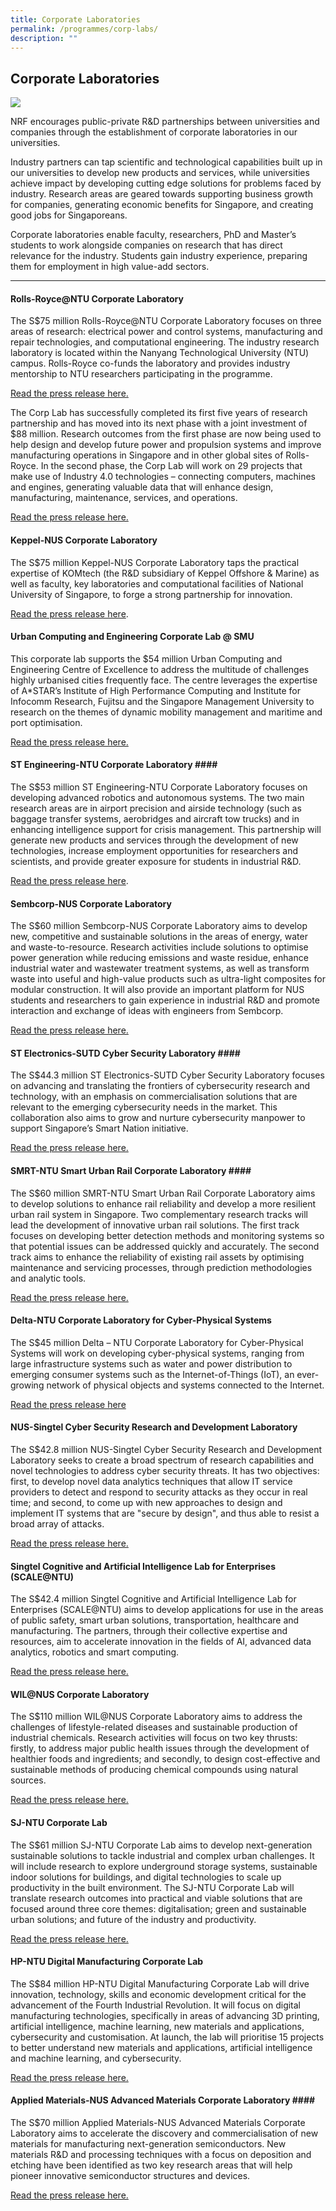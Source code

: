 ```yaml
---
title: Corporate Laboratories
permalink: /programmes/corp-labs/
description: ""
---
```

## Corporate Laboratories ##

![](/images/Programmes/graphene-center.jpg)

NRF encourages public-private R&D partnerships between universities and companies through the establishment of corporate laboratories in our universities.    
  
Industry partners can tap scientific and technological capabilities built up in our universities to develop new products and services, while universities achieve impact by developing cutting edge solutions for problems faced by industry. Research areas are geared towards supporting business growth for companies, generating economic benefits for Singapore, and creating good jobs for Singaporeans.  
  
Corporate laboratories enable faculty, researchers, PhD and Master’s students to work alongside companies on research that has direct relevance for the industry. Students gain industry experience, preparing them for employment in high value-add sectors.

---

#### Rolls-Royce@NTU Corporate Laboratory ####

The S$75 million Rolls-Royce@NTU Corporate Laboratory focuses on three areas of research: electrical power and control systems, manufacturing and repair technologies, and computational engineering. The industry research laboratory is located within the Nanyang Technological University (NTU) campus. Rolls-Royce co-funds the laboratory and provides industry mentorship to NTU researchers participating in the programme.  
  
[Read the press release here.](https://go.gov.sg/corp-lab-scheme)  
  
The Corp Lab has successfully completed its first five years of research partnership and has moved into its next phase with a joint investment of $88 million. Research outcomes from the first phase are now being used to help design and develop future power and propulsion systems and improve manufacturing operations in Singapore and in other global sites of Rolls-Royce. In the second phase, the Corp Lab will work on 29 projects that make use of Industry 4.0 technologies – connecting computers, machines and engines, generating valuable data that will enhance design, manufacturing, maintenance, services, and operations.

[Read the press release here.](https://go.gov.sg/corp-lab-rr-ntu)

#### Keppel-NUS Corporate Laboratory ####

The S$75 million Keppel-NUS Corporate Laboratory taps the practical expertise of KOMtech (the R&D subsidiary of Keppel Offshore & Marine) as well as faculty, key laboratories and computational facilities of National University of Singapore, to forge a strong partnership for innovation.  
  
[Read the press release here](https://go.gov.sg/corp-lab-keppel).

#### Urban Computing and Engineering Corporate Lab @ SMU ####

This corporate lab supports the $54 million Urban Computing and Engineering Centre of Excellence to address the multitude of challenges highly urbanised cities frequently face. The centre leverages the expertise of A\*STAR’s Institute of High Performance Computing and Institute for Infocomm Research, Fujitsu and the Singapore Management University to research on the themes of dynamic mobility management and maritime and port optimisation.  
  
[Read the press release here.](https://go.gov.sg/corp-lab-sustainable-urban)  

#### ST Engineering-NTU Corporate Laboratory ####

The S$53 million ST Engineering-NTU Corporate Laboratory focuses on developing advanced robotics and autonomous systems. The two main research areas are in airport precision and airside technology (such as baggage transfer systems, aerobridges and aircraft tow trucks) and in enhancing intelligence support for crisis management. This partnership will generate new products and services through the development of new technologies, increase employment opportunities for researchers and scientists, and provide greater exposure for students in industrial R&D.  
  
[Read the press release here](https://go.gov.sg/corp-lab-steng-ntu).

#### Sembcorp-NUS Corporate Laboratory ####

The S$60 million Sembcorp-NUS Corporate Laboratory aims to develop new, competitive and sustainable solutions in the areas of energy, water and waste-to-resource. Research activities include solutions to optimise power generation while reducing emissions and waste residue, enhance industrial water and wastewater treatment systems, as well as transform waste into useful and high-value products such as ultra-light composites for modular construction. It will also provide an important platform for NUS students and researchers to gain experience in industrial R&D and promote interaction and exchange of ideas with engineers from Sembcorp.  
  
[Read the press release here.](https://go.gov.sg/corp-lab-sembcorp-nus)

#### ST Electronics-SUTD Cyber Security Laboratory ####

The S$44.3 million ST Electronics-SUTD Cyber Security Laboratory focuses on advancing and translating the frontiers of cybersecurity research and technology, with an emphasis on commercialisation solutions that are relevant to the emerging cybersecurity needs in the market. This collaboration also aims to grow and nurture cybersecurity manpower to support Singapore’s Smart Nation initiative.  
  
[Read the press release here.](https://go.gov.sg/corp-lab-steng-sutd)

#### SMRT-NTU Smart Urban Rail Corporate Laboratory ####

The S$60 million SMRT-NTU Smart Urban Rail Corporate Laboratory aims to develop solutions to enhance rail reliability and develop a more resilient urban rail system in Singapore. Two complementary research tracks will lead the development of innovative urban rail solutions. The first track focuses on developing better detection methods and monitoring systems so that potential issues can be addressed quickly and accurately. The second track aims to enhance the reliability of existing rail assets by optimising maintenance and servicing processes, through prediction methodologies and analytic tools.  
  
[Read the press release here.](https://go.gov.sg/corp-lab-smrt-ntu)

#### Delta-NTU Corporate Laboratory for Cyber-Physical Systems ####

The S$45 million Delta – NTU Corporate Laboratory for Cyber-Physical Systems will work on developing cyber-physical systems, ranging from large infrastructure systems such as water and power distribution to emerging consumer systems such as the Internet-of-Things (IoT), an ever-growing network of physical objects and systems connected to the Internet.  
  
[Read the press release here](https://go.gov.sg/corp-lab-delta-ntu)  

#### NUS-Singtel Cyber Security Research and Development Laboratory ####

The S$42.8 million NUS-Singtel Cyber Security Research and Development Laboratory seeks to create a broad spectrum of research capabilities and novel technologies to address cyber security threats. It has two objectives: first, to develop novel data analytics techniques that allow IT service providers to detect and respond to security attacks as they occur in real time; and second, to come up with new approaches to design and implement IT systems that are "secure by design", and thus able to resist a broad array of attacks.  

[Read the press release here.](https://go.gov.sg/corp-lab-singtel-nus)

#### Singtel Cognitive and Artificial Intelligence Lab for Enterprises (SCALE@NTU) ####

The S$42.4 million Singtel Cognitive and Artificial Intelligence Lab for Enterprises (SCALE@NTU) aims to develop applications for use in the areas of public safety, smart urban solutions, transportation, healthcare and manufacturing. The partners, through their collective expertise and resources, aim to accelerate innovation in the fields of AI, advanced data analytics, robotics and smart computing.

[Read the press release here.](https://go.gov.sg/corp-lab-ntu-astar-singtel)  
  
#### WIL@NUS Corporate Laboratory ####

The S$110 million WIL@NUS Corporate Laboratory aims to address the challenges of lifestyle-related diseases and sustainable production of industrial chemicals. Research activities will focus on two key thrusts: firstly, to address major public health issues through the development of healthier foods and ingredients; and secondly, to design cost-effective and sustainable methods of producing chemical compounds using natural sources. 

[Read the press release here.](https://go.gov.sg/corp-lab-wilma-nus)  
  
#### SJ-NTU Corporate Lab ####

The S$61 million SJ-NTU Corporate Lab aims to develop next-generation sustainable solutions to tackle industrial and complex urban challenges. It will include research to explore underground storage systems, sustainable indoor solutions for buildings, and digital technologies to scale up productivity in the built environment. The SJ-NTU Corporate Lab will translate research outcomes into practical and viable solutions that are focused around three core themes: digitalisation; green and sustainable urban solutions; and future of the industry and productivity.

[Read the press release here.](https://go.gov.sg/corp-lab-surbana-ntu)  
  
#### HP-NTU Digital Manufacturing Corporate Lab ####

The S$84 million HP-NTU Digital Manufacturing Corporate Lab will drive innovation, technology, skills and economic development critical for the advancement of the Fourth Industrial Revolution. It will focus on digital manufacturing technologies, specifically in areas of advancing 3D printing, artificial intelligence, machine learning, new materials and applications, cybersecurity and customisation. At launch, the lab will prioritise 15 projects to better understand new materials and applications, artificial intelligence and machine learning, and cybersecurity.  
  
[Read the press release here.](https://go.gov.sg/corp-lab-hp-ntu)

#### Applied Materials-NUS Advanced Materials Corporate Laboratory ####

The S$70 million Applied Materials-NUS Advanced Materials Corporate Laboratory aims to accelerate the discovery and commercialisation of new materials for manufacturing next-generation semiconductors. New materials R&D and processing techniques with a focus on deposition and etching have been identified as two key research areas that will help pioneer innovative semiconductor structures and devices.  
  
[Read the press release here.](https://go.gov.sg/corp-lab-nus-applied-mats)
